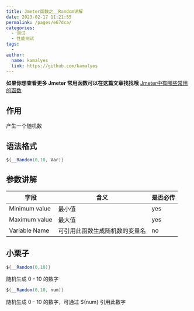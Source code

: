 ```yaml
---
title: Jmeter函数之__Random详解
date: 2023-02-17 11:21:55
permalink: /pages/e67dca/
categories:
  - 测试
  - 性能测试
tags:
  - 
author: 
  name: kamalyes
  link: https://github.com/kamalyes
---
```

**如果你想查看更多 Jmeter 常用函数可以在这篇文章找找哦**
[Jmeter中有哪些常用的函数](./01.Jmeter中有哪些常用的函数.md)

作用
--

产生一个随机数

语法格式
----

```java
${__Random(0,10, Var)}
```

参数讲解
----

| 字段 | 含义 | 是否必传 |
| --- | --- | --- |
| Minimum value | 最小值 | yes |
| Maximum value | 最大值 | yes |
| Variable Name | 可引用此函数生成随机数的变量名 | no |

小栗子
---

```java
${__Random(0,10)}
```

随机生成 0 - 10 的数字

```java
${__Random(0,10, num)}
```

随机生成 0 - 10 的数字，可通过 ${num} 引用此数字
